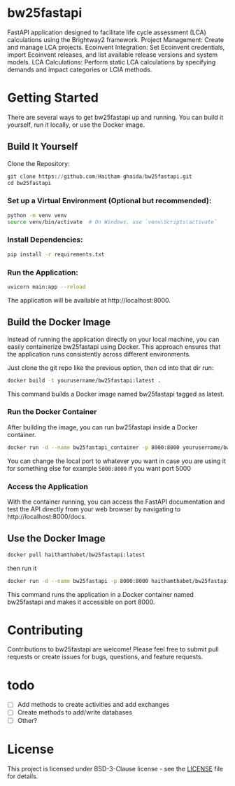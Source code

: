# bw25fastapi

FastAPI application designed to facilitate life cycle assessment (LCA) calculations using the Brightway2 framework.
    Project Management: Create and manage LCA projects.
    Ecoinvent Integration: Set Ecoinvent credentials, import Ecoinvent releases, and list available release versions and system models.
    LCA Calculations: Perform static LCA calculations by specifying demands and impact categories or LCIA methods.

# Getting Started

There are several ways to get bw25fastapi up and running. You can build it yourself, run it locally, or use the Docker image.

## Build It Yourself
Clone the Repository:
```python
git clone https://github.com/Haitham-ghaida/bw25fastapi.git
cd bw25fastapi
```
### Set up a Virtual Environment (Optional but recommended):
```bash
python -m venv venv
source venv/bin/activate  # On Windows, use `venv\Scripts\activate`
```
### Install Dependencies:
```bash
pip install -r requirements.txt
```
### Run the Application:
```bash
uvicorn main:app --reload
```
The application will be available at http://localhost:8000.

## Build the Docker Image

Instead of running the application directly on your local machine, you can easily containerize bw25fastapi using Docker. This approach ensures that the application runs consistently across different environments.

Just clone the git repo like the previous option, then cd into that dir
run:
```bash
docker build -t yourusername/bw25fastapi:latest .
```

This command builds a Docker image named bw25fastapi tagged as latest.

### Run the Docker Container

After building the image, you can run bw25fastapi inside a Docker container.
```bash
docker run -d --name bw25fastapi_container -p 8000:8000 yourusername/bw25fastapi:latest
```
You can change the local port to whatever you want in case you are using it for something else for example `5000:8000` if you want port 5000

### Access the Application

With the container running, you can access the FastAPI documentation and test the API directly from your web browser by navigating to http://localhost:8000/docs.

## Use the Docker Image
```bash
docker pull haithamthabet/bw25fastapi:latest
```
then run it
```bash
docker run -d --name bw25fastapi -p 8000:8000 haithamthabet/bw25fastapi:latest
```

This command runs the application in a Docker container named bw25fastapi and makes it accessible on port 8000.

# Contributing

Contributions to bw25fastapi are welcome! Please feel free to submit pull requests or create issues for bugs, questions, and feature requests.

# todo
- [ ] Add methods to create activities and add exchanges
- [ ] Create methods to add/write databases
- [ ] Other?

# License
This project is licensed under BSD-3-Clause license - see the [LICENSE](LICENSE) file for details.
